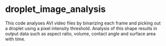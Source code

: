 # droplet_image_analysis
This code analyses AVI video files by binarizing each frame and picking out a droplet using a pixel intensity threshold. Analysis of this shape results in output data such as aspect ratio, volume, contact angle and surface area with time.
